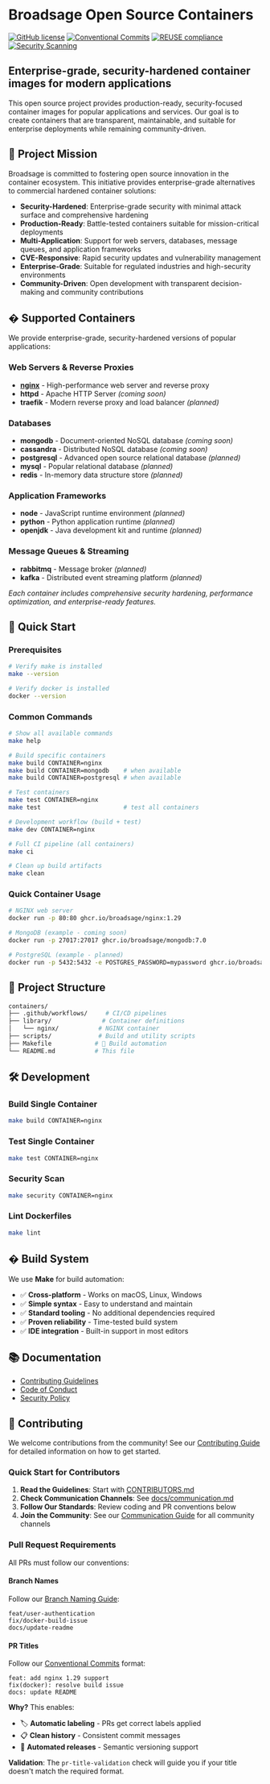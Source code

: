 <!--
SPDX-FileCopyrightText: Copyright (c) 2025 Broadsage <opensource@broadsage.com>

SPDX-License-Identifier: Apache-2.0
-->

# Broadsage Open Source Containers

[![GitHub license](https://img.shields.io/github/license/broadsage/containers)](LICENSE)
[![Conventional Commits](https://img.shields.io/badge/Conventional%20Commits-1.0.0-%23FE5196?logo=conventionalcommits&logoColor=white)](https://conventionalcommits.org)
[![REUSE compliance](https://img.shields.io/reuse/compliance/github.com%2Fbroadsage%2Fcontainers)](https://reuse.software/)
[![Security Scanning](https://img.shields.io/badge/security-hardened-green)](SECURITY.md)

## Enterprise-grade, security-hardened container images for modern applications

This open source project provides production-ready, security-focused container images for popular applications and services. Our goal is to create containers that are transparent, maintainable, and suitable for enterprise deployments while remaining community-driven.

## 🎯 Project Mission

Broadsage is committed to fostering open source innovation in the container ecosystem. This initiative provides enterprise-grade alternatives to commercial hardened container solutions:

- **Security-Hardened**: Enterprise-grade security with minimal attack surface and comprehensive hardening
- **Production-Ready**: Battle-tested containers suitable for mission-critical deployments
- **Multi-Application**: Support for web servers, databases, message queues, and application frameworks
- **CVE-Responsive**: Rapid security updates and vulnerability management
- **Enterprise-Grade**: Suitable for regulated industries and high-security environments
- **Community-Driven**: Open development with transparent decision-making and community contributions

## � Supported Containers

We provide enterprise-grade, security-hardened versions of popular applications:

### Web Servers & Reverse Proxies

- **[nginx](library/nginx/)** - High-performance web server and reverse proxy
- **httpd** - Apache HTTP Server *(coming soon)*
- **traefik** - Modern reverse proxy and load balancer *(planned)*

### Databases

- **mongodb** - Document-oriented NoSQL database *(coming soon)*
- **cassandra** - Distributed NoSQL database *(coming soon)*
- **postgresql** - Advanced open source relational database *(planned)*
- **mysql** - Popular relational database *(planned)*
- **redis** - In-memory data structure store *(planned)*

### Application Frameworks

- **node** - JavaScript runtime environment *(planned)*
- **python** - Python application runtime *(planned)*
- **openjdk** - Java development kit and runtime *(planned)*

### Message Queues & Streaming

- **rabbitmq** - Message broker *(planned)*
- **kafka** - Distributed event streaming platform *(planned)*

*Each container includes comprehensive security hardening, performance optimization, and enterprise-ready features.*

## 🚀 Quick Start

### Prerequisites

```bash
# Verify make is installed
make --version

# Verify docker is installed
docker --version
```

### Common Commands

```bash
# Show all available commands
make help

# Build specific containers
make build CONTAINER=nginx
make build CONTAINER=mongodb    # when available
make build CONTAINER=postgresql # when available

# Test containers
make test CONTAINER=nginx
make test                       # test all containers

# Development workflow (build + test)
make dev CONTAINER=nginx

# Full CI pipeline (all containers)
make ci

# Clean up build artifacts
make clean
```

### Quick Container Usage

```bash
# NGINX web server
docker run -p 80:80 ghcr.io/broadsage/nginx:1.29

# MongoDB (example - coming soon)
docker run -p 27017:27017 ghcr.io/broadsage/mongodb:7.0

# PostgreSQL (example - planned)
docker run -p 5432:5432 -e POSTGRES_PASSWORD=mypassword ghcr.io/broadsage/postgresql:16
```

## 📁 Project Structure

```bash
containers/
├── .github/workflows/     # CI/CD pipelines
├── library/              # Container definitions
│   └── nginx/           # NGINX container
├── scripts/             # Build and utility scripts
├── Makefile            # 🎯 Build automation
└── README.md           # This file
```

## 🛠️ Development

### Build Single Container

```bash
make build CONTAINER=nginx
```

### Test Single Container

```bash
make test CONTAINER=nginx
```

### Security Scan

```bash
make security CONTAINER=nginx
```

### Lint Dockerfiles

```bash
make lint
```

## �️ Build System

We use **Make** for build automation:

- ✅ **Cross-platform** - Works on macOS, Linux, Windows
- ✅ **Simple syntax** - Easy to understand and maintain  
- ✅ **Standard tooling** - No additional dependencies required
- ✅ **Proven reliability** - Time-tested build system
- ✅ **IDE integration** - Built-in support in most editors

## 📚 Documentation

- [Contributing Guidelines](CONTRIBUTING.md)
- [Code of Conduct](CODE_OF_CONDUCT.md)
- [Security Policy](SECURITY.md)

## 🤝 Contributing

We welcome contributions from the community! See our [Contributing Guide](CONTRIBUTORS.md) for detailed information on how to get started.

### Quick Start for Contributors

1. **Read the Guidelines**: Start with [CONTRIBUTORS.md](CONTRIBUTORS.md)
2. **Check Communication Channels**: See [docs/communication.md](docs/communication.md)
3. **Follow Our Standards**: Review coding and PR conventions below
4. **Join the Community**: See our [Communication Guide](docs/communication.md) for all community channels

### Pull Request Requirements

All PRs must follow our conventions:

#### Branch Names

Follow our [Branch Naming Guide](./docs/branch_naming.md):

```text
feat/user-authentication
fix/docker-build-issue
docs/update-readme
```

#### PR Titles

Follow our [Conventional Commits](./docs/CONVENTIONAL_COMMITS.md) format:

```text
feat: add nginx 1.29 support
fix(docker): resolve build issue  
docs: update README
```

**Why?** This enables:

- 🏷️ **Automatic labeling** - PRs get correct labels applied
- 📋 **Clean history** - Consistent commit messages
- 🚀 **Automated releases** - Semantic versioning support

**Validation**: The `pr-title-validation` check will guide you if your title doesn't match the required format.
